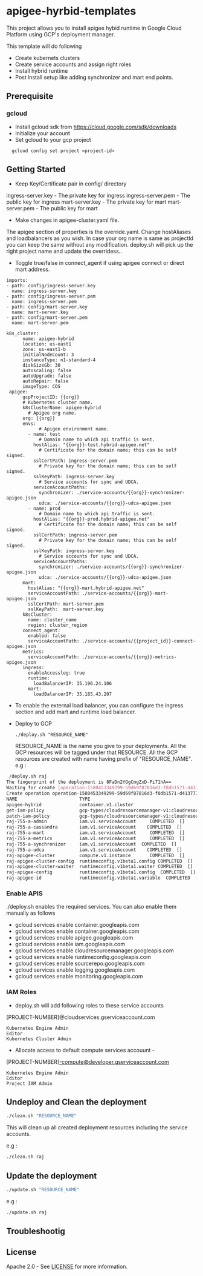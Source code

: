 # apigee-hyrbid-templates

This project allows you to install apigee hybid runtime in Google Cloud Platform using GCP's deployment manager.

This template will do following
- Create kubernets clusters
- Create service accounts and assign right roles
- Install hybrid runtime
- Post install setup like adding synchronizer and mart end points.

## Prerequisite

### gcloud
- Install gcloud sdk from https://cloud.google.com/sdk/downloads
- Initialize your account
- Set gcloud to your gcp project
```
  gcloud config set project <project-id>
```

## Getting Started
- Keep Key/Certificate pair in config/ directory

ingress-server.key - The private key for ingress 
ingress-server.pem - The public key for ingress
mart-server.key - The private key for mart
mart-server.pem - The public key for mart


- Make  changes in apigee-cluster.yaml file. 

The apigee section of properties is the override.yaml. Change hostAliases and loadbalancers as you wish. In case your org name is same as projectId you can keep the same without any modification. deploy.sh will pick up the right project name and update the overridess..

- Toggle true/false in connect_agent if using apigee connect or direct mart address.

```
imports:
- path: config/ingress-server.key
  name: ingress-server.key
- path: config/ingress-server.pem
  name: ingress-server.pem
- path: config/mart-server.key
  name: mart-server.key
- path: config/mart-server.pem
  name: mart-server.pem

k8s_cluster:
      name: apigee-hybrid
      location: us-east1
      zone: us-east1-b
      initialNodeCount: 3
      instanceType: n1-standard-4
      diskSizeGb: 30
      autoscaling: false
      autoUpgrade: false
      autoRepair: false
      imageType: COS
 apigee:
      gcpProjectID: {{org}}
      # Kubernetes cluster name.
      k8sClusterName: apigee-hybrid
        # Apigee org name.
      org: {{org}}
      envs:
            # Apigee environment name.
        - name: test
            # Domain name to which api traffic is sent.
          hostAlias: "{{org}}-test.hybrid-apigee.net"
            # Certificate for the domain name; this can be self signed.
          sslCertPath: ingress-server.pem
            # Private key for the domain name; this can be self signed.
          sslKeyPath: ingress-server.key
            # Service accounts for sync and UDCA.
          serviceAccountPaths:
            synchronizer: ./service-accounts/{{org}}-synchronizer-apigee.json
            udca: ./service-accounts/{{org}}-udca-apigee.json
        - name: prod
            # Domain name to which api traffic is sent.
          hostAlias: "{{org}}-prod.hybrid-apigee.net"
            # Certificate for the domain name; this can be self signed.
          sslCertPath: ingress-server.pem
            # Private key for the domain name; this can be self signed.
          sslKeyPath: ingress-server.key
            # Service accounts for sync and UDCA.
          serviceAccountPaths:
            synchronizer: ./service-accounts/{{org}}-synchronizer-apigee.json
            udca: ./service-accounts/{{org}}-udca-apigee.json
      mart:
        hostAlias: "{{org}}-mart.hybrid-apigee.net"
        serviceAccountPath: ./service-accounts/{{org}}-mart-apigee.json
        sslCertPath: mart-server.pem
        sslKeyPath:  mart-server.key
      k8sCluster:
        name: cluster_name
        region: cluster_region
      connect_agent:
        enabled: false
        serviceAccountPath: ./service-accounts/{{project_id}}-connect-apigee.json
      metrics:
        serviceAccountPath: ./service-accounts/{{org}}-metrics-apigee.json
      ingress:
        enableAccesslog: true
        runtime:
          loadBalancerIP: 35.196.24.106
        mart:
          loadBalancerIP: 35.185.43.207

```

-  To enable the external load balancer, you can configure the ingress section and add mart and runtime load balancer. 

- Deploy to GCP

    ```
    ./deploy.sh "RESOURCE_NAME"
    ```
    RESOURCE_NAME is the name you give to your deployments. All the GCP resources will be tagged under that RESOURCE. All the GCP resources are created with name  having prefix of "RESOURCE_NAME".
    e.g :

```sh
 /deploy.sh raj
The fingerprint of the deployment is 8FaDn2YGgCmgZxD-Pi71hA==
Waiting for create [operation-1580453349299-59d69f87816d3-f0db1571-d413777d]...done.
Create operation operation-1580453349299-59d69f87816d3-f0db1571-d413777d completed successfully.
NAME                       TYPE                                                                          STATE      ERRORS  INTENT
apigee-hybrid              container.v1.cluster                                                          COMPLETED  []
get-iam-policy             gcp-types/cloudresourcemanager-v1:cloudresourcemanager.projects.getIamPolicy  COMPLETED  []
patch-iam-policy           gcp-types/cloudresourcemanager-v1:cloudresourcemanager.projects.setIamPolicy  COMPLETED  []
raj-755-a-admin            iam.v1.serviceAccount     COMPLETED  []
raj-755-a-cassandra        iam.v1.serviceAccount    COMPLETED  []
raj-755-a-mart             iam.v1.serviceAccount     COMPLETED  []
raj-755-a-metrics          iam.v1.serviceAccount     COMPLETED  []
raj-755-a-synchronizer     iam.v1.serviceAccount  COMPLETED  []
raj-755-a-udca             iam.v1.serviceAccount    COMPLETED  []
raj-apigee-cluster         compute.v1.instance       COMPLETED  []
raj-apigee-cluster-config  runtimeconfig.v1beta1.config COMPLETED  []
raj-apigee-cluster-waiter  runtimeconfig.v1beta1.waiter COMPLETED  []
raj-apigee-config          runtimeconfig.v1beta1.config  COMPLETED  []
raj-apigee-id              runtimeconfig.v1beta1.variable  COMPLETED  []
```


### Enable APIS

./deploy.sh enables the required services. You can also enable them manually as follows 

- gcloud services enable container.googleapis.com
- gcloud services enable container.googleapis.com
- gcloud services enable apigee.googleapis.com
- gcloud services enable iam.googleapis.com
- gcloud services enable cloudresourcemanager.googleapis.com
- gcloud services enable runtimeconfig.googleapis.com
- gcloud services enable sourcerepo.googleapis.com
- gcloud services enable logging.googleapis.com
- gcloud services enable monitoring.googleapis.com


### IAM Roles

- deploy.sh will add following roles to these service accounts

[PROJECT-NUMBER]@cloudservices.gserviceaccount.com

```
Kubernetes Engine Admin
Editor
Kubernetes Cluster Admin

```

- Allocate access to default compute services accouunt -

 [PROJECT-NUMBER]-compute@developer.gserviceaccount.com 

```
Kubernetes Engine Admin
Editor
Project IAM Admin
```



## Undeploy and Clean the deployment
```sh
./clean.sh "RESOURCE_NAME"
```
This will clean up all created deployment resources including the service accounts.

e.g :
```sh
./clean.sh raj
```


## Update the deployment
```sh
./update.sh "RESOURCE_NAME"
```
e.g :
```sh
./update.sh raj
```

## Troubleshootig



## License

Apache 2.0 - See [LICENSE](LICENSE) for more information.
